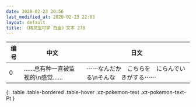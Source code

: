 ```yaml
---
date: 2020-02-23 20:56
last_modified_at: 2020-02-23 22:03
layout: default
title: 《精灵宝可梦 白金》文本 278
---
```

| 编号 | 中文 | 日文 |
| ---- | ---- | ---- |
| 0 | ……总有种一直被监视的\n感觉…… | ⋯⋯なんだか　こちらを　にらんでいる\nそんな　きがする⋯⋯ |
{: .table .table-bordered .table-hover .xz-pokemon-text .xz-pokemon-text-Pt }